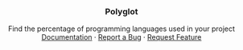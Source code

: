 

<!-- PROJECT LOGO -->
<br />
<p align="center">

  <h3 align="center">Polyglot</h3>

  <p align="center">
    Find the percentage of programming languages used in your project
    <br />
    <a href="./docs">Documentation</a>
    ·
    <a href="https://github.com/pranavbaburaj/polyglot/issues">Report a Bug</a>
    ·
    <a href="https://github.com/pranavbaburaj/polyglot/pulls">Request Feature</a>
  </p>
  <br />

</p>